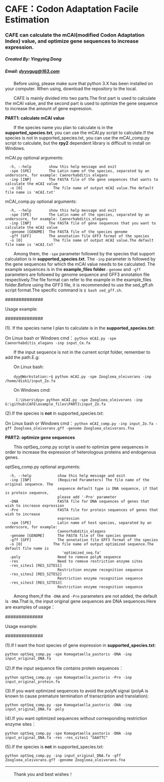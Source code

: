 # CAFE：Codon Adaptation Facile Estimation
### CAFE can calculate the mCAI(modified Codon Adaptation Index) value, and optimize gene sequences to increase expression.
##### Created By: Yingying Dong
##### Email: dyyvgug@163.com

&#8195;&#8195;Before using, please make sure that python 3.X has been installed on your computer. When using, download the repository to the local.

&#8195;&#8195;CAFE is mainly divided into two parts.The first part is used to calculate the mCAI value, and the second part is used to optimize the gene sequence to increase the amount of gene expression.

**PART1: calculate mCAI value**

&#8195;&#8195;If the species name you plan to calculate is in the **supported_species.txt**, you can use the mCAI.py script to calculate.If the species is not in supported_species.txt, you can use the mCAI_comp.py script to calculate, but the **rpy2** dependent library is difficult to install on Windows.

mCAI.py optional arguments:
```
  -h, --help        show this help message and exit
  -spe [SPE]        The Latin name of the species, separated by an underscore, for example: Caenorhabditis_elegans
  -inp [INP]        The FASTA file of the gene sequences that wants to calculate the mCAI value
  -o [O]              The file name of output mCAI value.The default file name is 'mCAI.txt'
```
mCAI_comp.py optional arguments:
```
  -h, --help        show this help message and exit
  -spe [SPE]        The Latin name of the species, separated by an underscore, for example: Caenorhabditis_elegans
  -inp [INP]        The FASTA file of gene sequences that you want to calculate the mCAI value
  -genome [GENOME]  The FASTA file of the species genome
  -gff [GFF]        The annotation file GFF3 format of the species
  -o [O]              The file name of output mCAI value.The default file name is 'mCAI.txt'
```
&#8195;&#8195;Among them, the ```-spe``` parameter followed by the species that support calculation is in **supported_species.txt**. The ```-inp``` parameter is followed by the gene sequences for which the mCAI value needs to be calculated. The example sequences is in the **example_files folder**.```-genome``` and ```-gff``` parameters are followed by genome sequence and GFF3 annotation file respectively.The file format can refer to the example in the example_files folder.Before using the GFF3 file, it is recommended to use the sed_gff.sh script format.The specific command is ```$ bash sed_gff.sh```.

##############

Usage example:

##############

(1). If the species name I plan to calculate is in the **supported_species.txt**:

On Linux bash or Windows cmd： ```python mCAI.py -spe Caenorhabditis_elegans -inp input_Ce.fa```

&#8195;&#8195;If the input sequence is not in the current script folder, remember to add the path.E.g:

&#8195;&#8195;On Linux bash:

&#8195;&#8195;```dyy@Workstation:~$ python mCAI.py -spe Zoogloea_oleivorans -inp /home/disk1/input_Zo.fa```

&#8195;&#8195;On Windows cmd:

&#8195;&#8195;``` C:\Users\dyy> python mCAI.py -spe Zoogloea_oleivorans -inp G:\github\CAFE\example_files\PART1\input_Zo.fa```

(2).If the species is **not** in supported_species.txt:

On Linux bash or Windows cmd： ```python mCAI_comp.py -inp input_Zo.fa -gff Zoogloea_oleivorans.gff -genome Zoogloea_oleivorans.fna```


**PART2: optimize gene sequences**

&#8195;&#8195;This optSeq_comp.py script is used to optimize gene sequences in order to increase the expression of heterologous proteins and endogenous genes.

optSeq_comp.py optional arguments:
```
  -h, --help            show this help message and exit
  -inp [INP]            (Required Parameters) The file name of the original sequence. The
                        sequence default type is DNA sequence, if that is protein sequence,
                        please add '-Pro' parameter
  -DNA                  FASTA file for DNA sequences of genes that wish to increase expression
  -Pro                  FASTA file for protein sequences of genes that wish to increase
                        expression
  -spe [SPE]            Latin name of host species, separated by an underscore, for example:
                        Caenorhabditis_elegans
  -genome [GENOME]      The FASTA file of the species genome
  -gff [GFF]            The annotation file GFF3 format of the species
  -o [O]              The file name of output optimized sequence.The default file name is
                          'optimized_seq.fa'
  -poly                 Need to remove polyN sequence
  -res                  Need to remove restriction enzyme sites
  -res_sites1 [RES_SITES1]
                        Restriction enzyme recognition sequence
  -res_sites2 [RES_SITES2]
                        Restriction enzyme recognition sequence
  -res_sites3 [RES_SITES3]
                        Restriction enzyme recognition sequence
 ```
&#8195;&#8195;Among them,if the ```-DNA``` and ```-Pro``` parameters are not added, the default is ```-DNA```.That is, the input original gene sequences are DNA sequences.Here are examples of usage：

##############

Usage example:

##############

(1).If I want the host species of gene expression in **supported_species.txt**:

```python optSeq_comp.py -spe Komagataella_pastoris -DNA -inp input_original_DNA.fa```

(2).If the input sequence file contains protein sequences：

```python optSeq_comp.py -spe Komagataella_pastoris -Pro -inp input_original_protein.fa```

(3).If you want optimized sequences to avoid the polyN signal (polyA is known to cause premature termination of transcription and translation):

```python optSeq_comp.py -spe Komagataella_pastoris -DNA -inp input_original_DNA.fa -poly```

(4).If you want optimized sequences without corresponding restriction enzyme sites：

```python optSeq_comp.py -spe Komagataella_pastoris -DNA -inp input_original_DNA.fa -res -res_sites1 "GAATTC"```

(5).If the species is **not** in supported_species.txt:

```python optSeq_comp.py -inp input_original_DNA.fa -gff Zoogloea_oleivorans.gff -genome Zoogloea_oleivorans.fna```

------
&#8195;&#8195;Thank you and best wishes！
